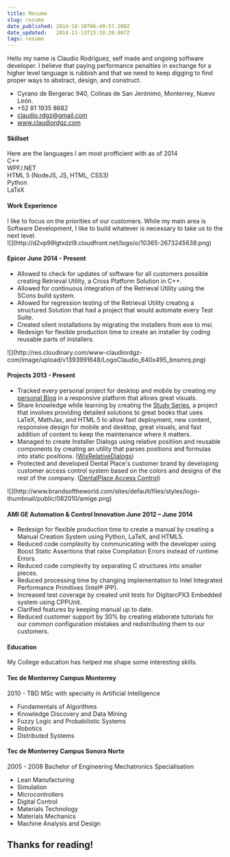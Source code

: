 ```yaml
---
title: Resume
slug: resume
date_published: 2014-10-30T06:49:57.208Z
date_updated:   2014-11-13T15:18:20.867Z
tags: resume
---
```


<div class="row">
<div class="col-md-12 resume-col">
Hello my name is Claudio Rodríguez, self made and ongoing software developer. I believe that paying performance penalties in exchange for a higher level language is rubbish and that we need to keep digging to find proper ways to abstract, design, and construct. 
</div>
</div>

<div class="row">
<div class="col-md-12 resume-col">
<ul>
<li>
<i class="fa fa-home"></i>
Cyrano de Bergerac 940, Colinas de San Jerónimo, Monterrey, Nuevo León.
</li>
<li>
<i class="fa fa-phone"></i>
+52 81 1935 8682
</li>
<li>
<i class="fa fa-envelope"></i>
<a href="mailto:claudio.rdgz@gmail.com">claudio.rdgz@gmail.com</a>
</li>
<li>
<i class="fa fa-globe"></i>
<a href="http://www.claudiordgz.com">www.claudiordgz.com</a>
</li>
</ul>
</div>

<div class="row">
<h4>Skillset</h4>
<div class="sub-title">Here are the languages I am most profficient with as of 2014</div>
<div class="col-md-6 resume-col">
<span class="skill-label">C++</span>
<div class="progress skill">
<div class="progress-bar progress-bar-skill" role="progressbar" aria-valuenow="50" aria-valuemin="0" aria-valuemax="100" style="width: 80%;">
</div></div>
<span class="skill-label">WPF/.NET</span>
<div class="progress skill">
<div class="progress-bar progress-bar-skill" role="progressbar" aria-valuenow="50" aria-valuemin="0" aria-valuemax="100" style="width: 65%;">
</div></div>
<span class="skill-label">HTML 5 (NodeJS, JS, HTML, CSS3)</span>
<div class="progress skill">
<div class="progress-bar progress-bar-skill" role="progressbar" aria-valuenow="50" aria-valuemin="0" aria-valuemax="100" style="width: 55%;">
</div></div>
</div>
<div class="col-md-6 resume-col">
<span class="skill-label">Python</span>
<div class="progress skill">
<div class="progress-bar progress-bar-skill" role="progressbar" aria-valuenow="50" aria-valuemin="0" aria-valuemax="100" style="width: 80%;">
</div></div>
<span class="skill-label">LaTeX</span>
<div class="progress skill">
<div class="progress-bar progress-bar-skill" role="progressbar" aria-valuenow="50" aria-valuemin="0" aria-valuemax="100" style="width: 70%;">
</div></div>
</div>
</div>
<div class="row">
<div class="col-md-12 resume-col">
<h4>Work Experience</h4>
<div class="sub-title">I like to focus on the priorities of our customers. While my main area is Software Development, I like to build whatever is necessary to take us to the next level.</div>

<div class="experience-item">
<div class="media">
<div class="pull-left com-logo">
![](http://d2vp99lgtxdzl9.cloudfront.net/logo/o/10365-2673245638.png)
</div>
<div class="media-body">
<h4 class="media-heading">
Epicor
<span class="year">
<i class="fa fa-calendar"></i>
June 2014 - Present
</span></h4>
<ul>
<li><i class="fa fa-gear"></i>Allowed to check for updates of software for all customers possible creating Retrieval Utility, a Cross Platform Solution in C++.</li>
<li><i class="fa fa-gear"></i>Allowed for continuous integration of the Retrieval Utility using the SCons build system.</li>
<li><i class="fa fa-gear"></i>Allowed for regression testing of the Retrieval Utility creating a structured Solution that had a project that would automate every Test Suite.</li>
<li><i class="fa fa-gear"></i>Created silent installations by migrating the installers from exe to msi.</li>
<li><i class="fa fa-gear"></i>Redesign for flexible production time to create an installer by coding reusable parts of installers.</li>
</ul></div></div></div>

<div class="experience-item">
<div class="media">
<div class="pull-left com-logo">
![](http://res.cloudinary.com/www-claudiordgz-com/image/upload/v1393991648/LogoClaudio_640x495_bnsmrq.png)
</div>
<div class="media-body">
<h4 class="media-heading">
Projects
<span class="year">
<i class="fa fa-calendar"></i>
2013 - Present
</span></h4>
<ul>
<li><i class="fa fa-gear"></i>Tracked every personal project for desktop and mobile by creating my <a href
="http://www.claudiordgz.com" target="_blank">personal Blog</a> in a responsive platform that allows great visuals.</li>
<li><i class="fa fa-gear"></i>Share knowledge while learning by creating the <a href="http://www.claudiordgz.com/study-series/" target="_blank">Study Series</a>, a project that involves providing detailed solutions to great books that uses LaTeX, MathJax, and HTML 5 to allow fast deployment, new content, responsive design for mobile and desktop, great visuals, and fast addition of content to keep the maintenance where it matters.</li>
<li><i class="fa fa-gear"></i>Managed to create Installer Dialogs using relative positiion and reusable components by creating an utility that parses positions and formulas into static positions. (<a href="https://github.com/claudiordgz/WixRelativeDialogs" target="_blank">WixRelativeDialogs</a>)</li>
<li><i class="fa fa-gear"></i>Protected and developed Dental Place's customer brand by developing customer access control system based on the colors and designs of the rest of the company. (<a href="https://bitbucket.org/claudiordgz/dentalplacecustomeraccess/src" target="_blank">DentalPlace Access Control</a>)</li>
</ul>
</div></div></div>

<div class="experience-item">
<div class="media">
<div class="pull-left com-logo">
![](http://www.brandsoftheworld.com/sites/default/files/styles/logo-thumbnail/public/082010/amige.png)
</div>
<div class="media-body">
<h4 class="media-heading">
AMI GE Automation & Control Innovation
<span class="year">
<i class="fa fa-calendar"></i>
June 2012 – June 2014
</span></h4>
<ul>
<li><i class="fa fa-gear"></i>Redesign for flexible production time to create a manual by creating a Manual Creation System using Python, LaTeX, and HTML5.</li>
<li><i class="fa fa-gear"></i>Reduced code complexity by communicating with the developer using Boost Static Assertions that raise Compilation Errors instead of runtime Errors. </li>
<li><i class="fa fa-gear"></i>Reduced code complexity by separating C structures into smaller pieces.</li>
<li><i class="fa fa-gear"></i>Reduced processing time by changing implementation to Intel Integrated Performance Primitives (Intel® IPP).</li>
<li><i class="fa fa-gear"></i>Increased test coverage by created unit tests for DigitarcPX3 Embedded system using CPPUnit.
<li><i class="fa fa-gear"></i>Clarified features by keeping manual up to date.</li>
<li><i class="fa fa-gear"></i>Reduced customer support by 30% by creating elaborate tutorials for our common configuration mistakes and redistributing them to our customers.</li>
</ul>
</div></div></div></div></div>
<div class="row">
<div class="col-md-12 resume-col">
<h4>Education</h4>
<div class="sub-title">My College education has helped me shape some interesting skills.
</div>
<div class="edu-item">
<h4>
Tec de Monterrey Campus Monterrey
</h4>
<span class="year">
<i class="fa fa-calendar"></i>
2010 - TBD
</span>
MSc with specialty in Artificial Intelligence
<ul>
<li>Fundamentals of Algorithms</li>
<li>Knowledge Discovery and Data Mining</li>
<li>Fuzzy Logic and Probabilistic Systems</li>
<li>Robotics</li>
<li>Distributed Systems</li>
</ul>
</div>

<div class="edu-item">
<h4>
Tec de Monterrey Campus Sonora Norte
</h4>
<span class="year">
<i class="fa fa-calendar"></i>
2005 - 2008
</span>
Bachelor of Engineering Mechatronics Specialisation
<ul>
<li>Lean Manufacturing</li>
<li>Simulation</li>
<li>Microcontrollers</li>
<li>Digital Control</li>
<li>Materials Technology</li>
<li>Materials Mechanics</li>
<li>Machine Analysis and Design</li>
</ul>
</div>
</div>

<div class="row">
<div class="col-md-12 resume-col">
<h2 class="thanks">Thanks for reading!</h2>
</div></div>


